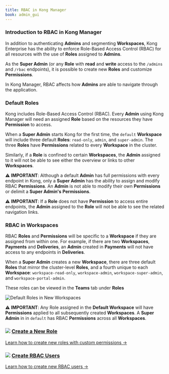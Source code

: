 ```yaml
---
title: RBAC in Kong Manager
book: admin_gui
---
```


### Introduction to RBAC in Kong Manager

In addition to authenticating **Admins** and segmenting **Workspaces**, 
Kong Enterprise has the ability to enforce Role-Based Access Control 
(RBAC) for all resources with the use of **Roles** assigned to **Admins**. 

As the **Super Admin** (or any **Role** with **read** and **write** 
access to the `/admins` and `/rbac` endpoints), it is possible to 
create new **Roles** and customize **Permissions**.

In Kong Manager, RBAC affects how **Admins** are able to navigate 
through the application.

### Default Roles

Kong includes Role-Based Access Control (RBAC). Every **Admin** using Kong Manager 
will need an assigned **Role** based on the resources they have **Permission** to access.

When a **Super Admin** starts Kong for the first time, the `default` **Workspace** will 
include three default **Roles**: `read-only`, `admin`, and `super-admin`. The three 
**Roles** have **Permissions** related to every **Workspace** in the cluster.

Similarly, if a **Role** is confined to certain **Workspaces**, the **Admin** assigned to it 
will not be able to see either the overview or links to other **Workspaces**.

⚠️ **IMPORTANT**: Although a default **Admin** has full permissions with every 
endpoint in Kong, only a **Super Admin** has the ability to assign and modify RBAC 
**Permissions**. An **Admin** is not able to modify their own **Permissions** or delimit a 
**Super Admin's** **Permissions**.

⚠️ **IMPORTANT**: If a **Role** does not have **Permission** to access entire endpoints, 
the **Admin** assigned to the **Role** will not be able to see the related navigation links.

### RBAC in Workspaces

RBAC **Roles** and **Permissions** will be specific to a **Workspace** if they are assigned 
from within one. For example, if there are two **Workspaces**, **Payments** and 
**Deliveries**, an **Admin** created in **Payments** will not have access to any 
endpoints in **Deliveries**.

When a **Super Admin** creates a new **Workspace**, there are three default **Roles** that 
mirror the cluster-level **Roles**, and a fourth unique to each **Workspace**: 
`workspace-read-only`, `workspace-admin`, `workspace-super-admin`, and 
`workspace-portal-admin`.

These roles can be viewed in the **Teams** tab under **Roles**

![Default Roles in New Workspaces](https://doc-assets.konghq.com/1.3/manager/teams/kong-manager-default-roles.png)

⚠️ **IMPORTANT**: Any Role assigned in the **Default Workspace** will have 
**Permissions** applied to all subsequently created **Workspaces**. A **Super Admin** in 
in `default` has RBAC **Permissions** across all **Workspaces**.


<div class="docs-grid">
  <div class="docs-grid-block">
    <h3>
        <img src="/assets/images/icons/documentation/icn-window.svg" />
        <a href="/enterprise/{{page.kong_version}}/kong-manager/administration/rbac/new-role">Create a New Role</a>
    </h3>
    <a href="/enterprise/{{page.kong_version}}/kong-manager/administration/rbac/new-role">
        Learn how to create new roles with custom permissions &rarr;
    </a>
  </div>

  <div class="docs-grid-block">
    <h3>
        <img src="/assets/images/icons/documentation/icn-window.svg" />
        <a href="/enterprise/{{page.kong_version}}/kong-manager/administration/rbac/add-user">Create RBAC Users</a>
    </h3>
    <a href="/enterprise/{{page.kong_version}}/kong-manager/administration/rbac/add-user">
        Learn how to create new RBAC users &rarr;
    </a>
  </div>

</div>